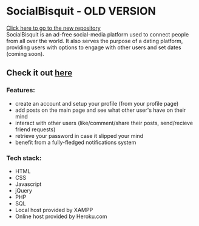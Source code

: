 # SocialBisquit - OLD VERSION
<a href="https://github.com/PerlMonker303/SocialBisquit1.0">Click here to go to the new repository</a></br>
SocialBisquit is an ad-free social-media platform used to connect people from all over the world.
It also serves the purpose of a dating platform, providing users with options to engage with other users and set dates (coming soon).

<h2>Check it out <a href="https://socialbisquit.herokuapp.com/index.php">here</a></h2>

<h3><b>Features:</b></h3>
<ul>
  <li>create an account and setup your profile (from your profile page)</li>
  <li>add posts on the main page and see what other user's have on their mind</li>
  <li>interact with other users (like/comment/share their posts, send/recieve friend requests)</li>
  <li>retrieve your password in case it slipped your mind</li>
  <li>benefit from a fully-fledged notifications system</li>
</ul>

<h3>Tech stack:</h3>
<ul>
  <li>HTML</li>
  <li>CSS</li>
  <li>Javascript</li>
  <li>jQuery</li>
  <li>PHP</li>
  <li>SQL</li>
  <li>Local host provided by XAMPP</li>
  <li>Online host provided by Heroku.com</li>
</ul>
